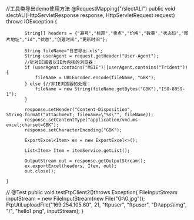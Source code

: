 //工具类导出demo使用方法
       @RequestMapping("/slectALl")
        public void slectALl(HttpServletResponse response, HttpServletRequest request) throws IOException {

           String[] headers = {"遍号","标题","卖点","价格","数量","状态码","图片地址","id","状态","创建时间","更新时间"};

           String fileName="日志导出.xls";
           String userAgent = request.getHeader("User-Agent");
           //针对IE或者以IE为内核的浏览器：
           if (userAgent.contains("MSIE")||userAgent.contains("Trident")) {
               fileName = URLEncoder.encode(fileName, "GBK");
           } else {//非IE浏览器的处理：
               fileName = new String(fileName.getBytes("GBK"),"ISO-8859-1");
           }

           response.setHeader("Content-Disposition", String.format("attachment; filename=\"%s\"", fileName));
           response.setContentType("application/vnd.ms-excel;charset=GBK");
           response.setCharacterEncoding("GBK");

           ExportExcel<Item> ex = new ExportExcel<>();

           List<Item> Item = itemService.getList();

           OutputStream out = response.getOutputStream();
           ex.exportExcel(headers, Item, out);
           out.close();

    }
//
@Test
	public void testFtpClient2()throws Exception{
		FileInputStream inputStream = new FileInputStream(new File("G:\\0.jpg"));
		FtpUtil.uploadFile("169.254.105.60", 21, "ftpuser", "ftpuser", "D:\\apps\\img", "/", "hello1.png", inputStream);
	}
	